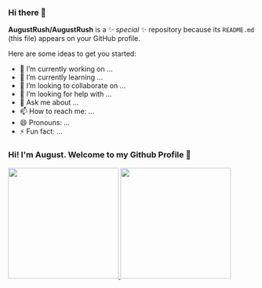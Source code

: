### Hi there 👋


**AugustRush/AugustRush** is a ✨ _special_ ✨ repository because its `README.md` (this file) appears on your GitHub profile.

Here are some ideas to get you started:

- 🔭 I’m currently working on ...
- 🌱 I’m currently learning ...
- 👯 I’m looking to collaborate on ...
- 🤔 I’m looking for help with ...
- 💬 Ask me about ...
- 📫 How to reach me: ...
- 😄 Pronouns: ...
- ⚡ Fun fact: ...


### Hi! I'm August. Welcome to my Github Profile 👋


<a href="https://github.com/AugustRush">
  <img height="225" src="https://github-readme-stats.vercel.app/api?username=augustrush&show_icons=true&theme=dark&include_all_commits=true&count_private=true"/>
  <img height="225" src="https://github-readme-stats.vercel.app/api/top-langs/?username=augustrush&theme=gray"/>
</a>
